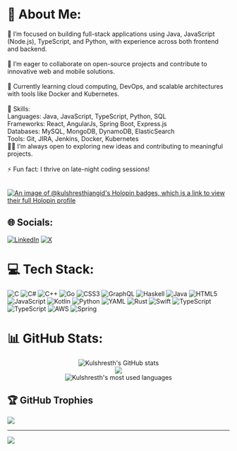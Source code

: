 # 💫 About Me:
🔭 I’m focused on building full-stack applications using Java, JavaScript (Node.js), TypeScript, and Python, with experience across both frontend and backend.<br><br>👯 I’m eager to collaborate on open-source projects and contribute to innovative web and mobile solutions.<br><br>🌱 Currently learning cloud computing, DevOps, and scalable architectures with tools like Docker and Kubernetes.<br><br>💬 Skills:<br>Languages: Java, JavaScript, TypeScript, Python, SQL<br>Frameworks: React, AngularJs, Spring Boot, Express.js<br>Databases: MySQL, MongoDB, DynamoDB, ElasticSearch<br>Tools: Git, JIRA, Jenkins, Docker, Kubernetes<br>👨‍💻 I’m always open to exploring new ideas and contributing to meaningful projects.<br><br>⚡ Fun fact: I thrive on late-night coding sessions!<br><br>

[![An image of @kulshresthjangid's Holopin badges, which is a link to view their full Holopin profile](https://holopin.me/kulshresthjangid)](https://holopin.io/@kulshresthjangid)

## 🌐 Socials:
[![LinkedIn](https://img.shields.io/badge/LinkedIn-%230077B5.svg?logo=linkedin&logoColor=white)](https://www.linkedin.com/in/kulshresth-jangid/) [![X](https://img.shields.io/badge/X-black.svg?logo=X&logoColor=white)](https://x.com/nerdy_ge3k) 

# 💻 Tech Stack:
![C](https://img.shields.io/badge/c-%2300599C.svg?style=for-the-badge&logo=c&logoColor=white) ![C#](https://img.shields.io/badge/c%23-%23239120.svg?style=for-the-badge&logo=csharp&logoColor=white) ![C++](https://img.shields.io/badge/c++-%2300599C.svg?style=for-the-badge&logo=c%2B%2B&logoColor=white) ![Go](https://img.shields.io/badge/go-%2300ADD8.svg?style=for-the-badge&logo=go&logoColor=white) ![CSS3](https://img.shields.io/badge/css3-%231572B6.svg?style=for-the-badge&logo=css3&logoColor=white) ![GraphQL](https://img.shields.io/badge/-GraphQL-E10098?style=for-the-badge&logo=graphql&logoColor=white) ![Haskell](https://img.shields.io/badge/Haskell-5e5086?style=for-the-badge&logo=haskell&logoColor=white) ![Java](https://img.shields.io/badge/java-%23ED8B00.svg?style=for-the-badge&logo=openjdk&logoColor=white) ![HTML5](https://img.shields.io/badge/html5-%23E34F26.svg?style=for-the-badge&logo=html5&logoColor=white) ![JavaScript](https://img.shields.io/badge/javascript-%23323330.svg?style=for-the-badge&logo=javascript&logoColor=%23F7DF1E) ![Kotlin](https://img.shields.io/badge/kotlin-%237F52FF.svg?style=for-the-badge&logo=kotlin&logoColor=white) ![Python](https://img.shields.io/badge/python-3670A0?style=for-the-badge&logo=python&logoColor=ffdd54) ![YAML](https://img.shields.io/badge/yaml-%23ffffff.svg?style=for-the-badge&logo=yaml&logoColor=151515) ![Rust](https://img.shields.io/badge/rust-%23000000.svg?style=for-the-badge&logo=rust&logoColor=white) ![Swift](https://img.shields.io/badge/swift-F54A2A?style=for-the-badge&logo=swift&logoColor=white) ![TypeScript](https://img.shields.io/badge/typescript-%23007ACC.svg?style=for-the-badge&logo=typescript&logoColor=white) ![TypeScript](https://img.shields.io/badge/typescript-%23007ACC.svg?style=for-the-badge&logo=typescript&logoColor=white) ![AWS](https://img.shields.io/badge/AWS-%23FF9900.svg?style=for-the-badge&logo=amazon-aws&logoColor=white) ![Spring](https://img.shields.io/badge/spring-%236DB33F.svg?style=for-the-badge&logo=spring&logoColor=white)

# 📊 GitHub Stats:
<div align="center">
  <img src="https://github-readme-stats.vercel.app/api?username=kulshresthjangid&theme=shadow_blue&hide_border=false&include_all_commits=true&count_private=true" alt="Kulshresth's GitHub stats"/><br/>
  <img src="https://github-readme-streak-stats.herokuapp.com/?user=kulshresthjangid&theme=shadow_blue&hide_border=false"/><br/>
  <img src="https://github-readme-stats.vercel.app/api/top-langs/?username=kulshresthjangid&theme=shadow_blue&hide_border=false&include_all_commits=true&count_private=true&layout=compact" alt="Kulshresth's most used languages"/>
</div>

## 🏆 GitHub Trophies
![](https://github-profile-trophy.vercel.app/?username=kulshresthjangid&theme=radical&no-frame=true&no-bg=false&margin-w=4)

---
[![](https://visitcount.itsvg.in/api?id=kulshresthjangid&icon=0&color=0)](https://visitcount.itsvg.in)

<!-- Proudly created with GPRM ( https://gprm.itsvg.in ) -->
